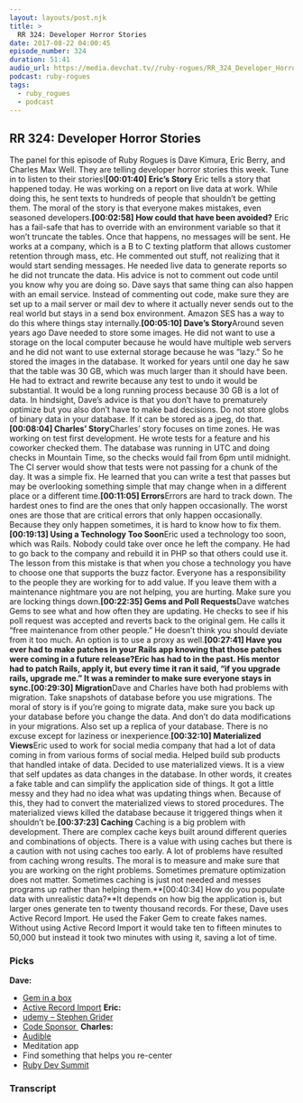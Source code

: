 ```yaml
---
layout: layouts/post.njk
title: >
  RR 324: Developer Horror Stories
date: 2017-08-22 04:00:45
episode_number: 324
duration: 51:41
audio_url: https://media.devchat.tv//ruby-rogues/RR_324_Developer_Horror_Stories.mp3
podcast: ruby-rogues
tags:
  - ruby_rogues
  - podcast
---
```


## **RR 324: Developer Horror Stories**

The panel for this episode of Ruby Rogues is Dave Kimura, Eric Berry, and Charles Max Well. They are telling developer horror stories this week. Tune in to listen to their stories!**[00:01:40] Eric’s Story** Eric tells a story that happened today. He was working on a report on live data at work. While doing this, he sent texts to hundreds of people that shouldn’t be getting them. The moral of the story is that everyone makes mistakes, even seasoned developers.**[00:02:58] How could that have been avoided?** Eric has a fail-safe that has to override with an environment variable so that it won’t truncate the tables. Once that happens, no messages will be sent. He works at a company, which is a B to C texting platform that allows customer retention through mass, etc. He commented out stuff, not realizing that it would start sending messages. He needed live data to generate reports so he did not truncate the data. His advice is not to comment out code until you know why you are doing so. Dave says that same thing can also happen with an email service. Instead of commenting out code, make sure they are set up to a mail server or mail dev to where it actually never sends out to the real world but stays in a send box environment. Amazon SES has a way to do this where things stay internally.**[00:05:10] Dave’s Story**Around seven years ago Dave needed to store some images. He did not want to use a storage on the local computer because he would have multiple web servers and he did not want to use external storage because he was “lazy.” So he stored the images in the database. It worked for years until one day he saw that the table was 30 GB, which was much larger than it should have been. He had to extract and rewrite because any test to undo it would be substantial. It would be a long running process because 30 GB is a lot of data. In hindsight, Dave’s advice is that you don’t have to prematurely optimize but you also don’t have to make bad decisions. Do not store globs of binary data in your database. If it can be stored as a jpeg, do that.**[00:08:04] Charles’ Story**Charles’ story focuses on time zones. He was working on test first development. He wrote tests for a feature and his coworker checked them. The database was running in UTC and doing checks in Mountain Time, so the checks would fail from 6pm until midnight. The CI server would show that tests were not passing for a chunk of the day. It was a simple fix. He learned that you can write a test that passes but may be overlooking something simple that may change when in a different place or a different time.**[00:11:05] Errors**Errors are hard to track down. The hardest ones to find are the ones that only happen occasionally. The worst ones are those that are critical errors that only happen occasionally. Because they only happen sometimes, it is hard to know how to fix them.**[00:19:13] Using a Technology Too Soon**Eric used a technology too soon, which was Rails. Nobody could take over once he left the company. He had to go back to the company and rebuild it in PHP so that others could use it. The lesson from this mistake is that when you chose a technology you have to choose one that supports the buzz factor. Everyone has a responsibility to the people they are working for to add value. If you leave them with a maintenance nightmare you are not helping, you are hurting. Make sure you are locking things down.**[00:22:35] Gems and Poll Requests**Dave watches Gems to see what and how often they are updating. He checks to see if his poll request was accepted and reverts back to the original gem. He calls it “free maintenance from other people.” He doesn’t think you should deviate from it too much. An option is to use a proxy as well.**[00:27:41] Have you ever had to make patches in your Rails app knowing that those patches were coming in a future release?**Eric has had to in the past. His mentor had to patch Rails, apply it, but every time it ran it said, “if you upgrade rails, upgrade me.” It was a reminder to make sure everyone stays in sync.**[00:29:30] Migration**Dave and Charles have both had problems with migration. Take snapshots of database before you use migrations. The moral of story is if you’re going to migrate data, make sure you back up your database before you change the data. And don’t do data modifications in your migrations. Also set up a replica of your database. There is no excuse except for laziness or inexperience.**[00:32:10] Materialized Views**Eric used to work for social media company that had a lot of data coming in from various forms of social media. Helped build sub products that handled intake of data. Decided to use materialized views. It is a view that self updates as data changes in the database. In other words, it creates a fake table and can simplify the application side of things. It got a little messy and they had no idea what was updating things when. Because of this, they had to convert the materialized views to stored procedures. The materialized views killed the database because it triggered things when it shouldn’t be.**[00:37:23] Caching** Caching is a big problem with development. There are complex cache keys built around different queries and combinations of objects. There is a value with using caches but there is a caution with not using caches too early. A lot of problems have resulted from caching wrong results. The moral is to measure and make sure that you are working on the right problems. Sometimes premature optimization does not matter. Sometimes caching is just not needed and messes programs up rather than helping them.**[00:40:34] How do you populate data with unrealistic data?**It depends on how big the application is, but larger ones generate ten to twenty thousand records. For these, Dave uses Active Record Import. He used the Faker Gem to create fakes names. Without using Active Record Import it would take ten to fifteen minutes to 50,000 but instead it took two minutes with using it, saving a lot of time.

### **Picks**

**Dave:**

- [Gem in a box](https://github.com/geminabox/geminabox)
- [Active Record Import](https://github.com/zdennis/activerecord-import)
  **Eric:**
- [udemy – Stephen Grider](https://www.udemy.com/user/sgslo/)
- [Code Sponsor&nbsp;](https://www.codesponsor.io)
  **Charles:**
- [Audible](https://www.audible.com/)
- Meditation app
- Find something that helps you re-center
- [Ruby Dev Summit](https://rubydevsummit.com/)

### Transcript
